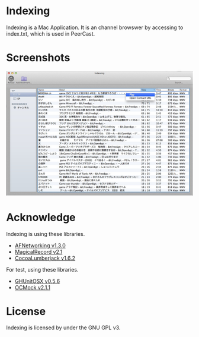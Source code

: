 Indexing
====
Indexing is a Mac Application.
It is an channel browswer by accessing to index.txt, which is used in PeerCast.

# Screenshots
![Image](./screenshot01.jpg)

# Acknowledge
Indexing is using these libraries.

- [AFNetworking v1.3.0](https://github.com/AFNetworking/AFNetworking)
- [MagicalRecord v2.1](http://github.com/magicalpanda/MagicalRecord)
- [CocoaLumberjack v1.6.2](https://github.com/robbiehanson/CocoaLumberjack)

For test, using these libraries.

- [GHUnitOSX v0.5.6](https://github.com/gabriel/gh-unit)
- [OCMock v2.1.1](http://ocmock.org/)

# License
Indexing is licensed by under the GNU GPL v3.

